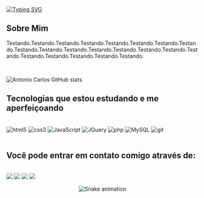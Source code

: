 [![Typing SVG](https://readme-typing-svg.herokuapp.com/?color=ffffff&size=35&center=false&vCenter=true&width=1000&lines=Olá!+Eu+sou+o+Antonio+Carlos;Seja+muito+bem-vindo(a)+ao+meu+perfil!+:%29)](https://git.io/typing-svg)

## Sobre Mim
Testando.Testando.Testando.Testando.Testando.Testando.Testando.Testando.Testando.Testando.Testando.Testando.Testando.Testando.Testando.Testando.Testando.Testando.Testando.Testando.Testando.

<br/>

![Antonio Carlos GitHub stats](https://github-readme-stats.vercel.app/api?username=antonio2812&show_icons=true&theme=omni)

## Tecnologias que estou estudando e me aperfeiçoando

<div style="display: inline_block"><br/>
  <img align="center" alt="html5" src="https://img.shields.io/badge/HTML5-E34F26?style=for-the-badge&logo=html5&logoColor=white"/>
  <img align="center" alt="css3" src="https://img.shields.io/badge/CSS3-1572B6?style=for-the-badge&logo=css3&logoColor=white"/>
  <img align="center" alt="JavaScript" src="https://img.shields.io/badge/JavaScript-F7DF1E?style=for-the-badge&logo=javascript&logoColor=black"/>
  <img align="center" alt="JQuery" src="https://img.shields.io/badge/jQuery-0769AD?style=for-the-badge&logo=jquery&logoColor=white"/>
  <img align="center" alt="php" src="https://img.shields.io/badge/PHP-777BB4?style=for-the-badge&logo=php&logoColor=white"/>
  <img align="center" alt="MySQL" src="https://img.shields.io/badge/MySQL-00000F?style=for-the-badge&logo=mysql&logoColor=white"/>
  <img align="center" alt="git" src="https://img.shields.io/badge/GIT-E44C30?style=for-the-badge&logo=git&logoColor=white"/>
</div>

<br/>

## Você pode entrar em contato comigo através de:

<br/>

<div>
  <a href="https://www.linkedin.com/in/antonio-carlos-de-souza-junior-03783221b/" target="_blank"><img src="https://img.shields.io/badge/-LinkedIn-%230077B5?style=for-the-badge&logo=linkedin&logoColor=white" target="_blank"></a>
  <a href="mailto:acarlosdesouzajunior@gmail.com"><img src="https://img.shields.io/badge/Gmail-D14836?style=for-the-badge&logo=gmail&logoColor=white" target="_blank"></a> 
  <a href="https://www.instagram.com/carlosdesouzajunior.antonio/" target="_blank"><img src="https://img.shields.io/badge/-Instagram-%23E4405F?style=for-the-badge&logo=instagram&logoColor=white" target="_blank"></a>
 <a href="https://discord.com/channels/@me" target="_blank"><img src="https://img.shields.io/badge/Discord-7289DA?style=for-the-badge&logo=discord&logoColor=white" target="_blank"></a>   
</div>

<div align="center">

  ![Snake animation](https://github.com/antonio2812/antonio2812/blob/output/github-contribution-grid-snake.svg)
  
</div>
